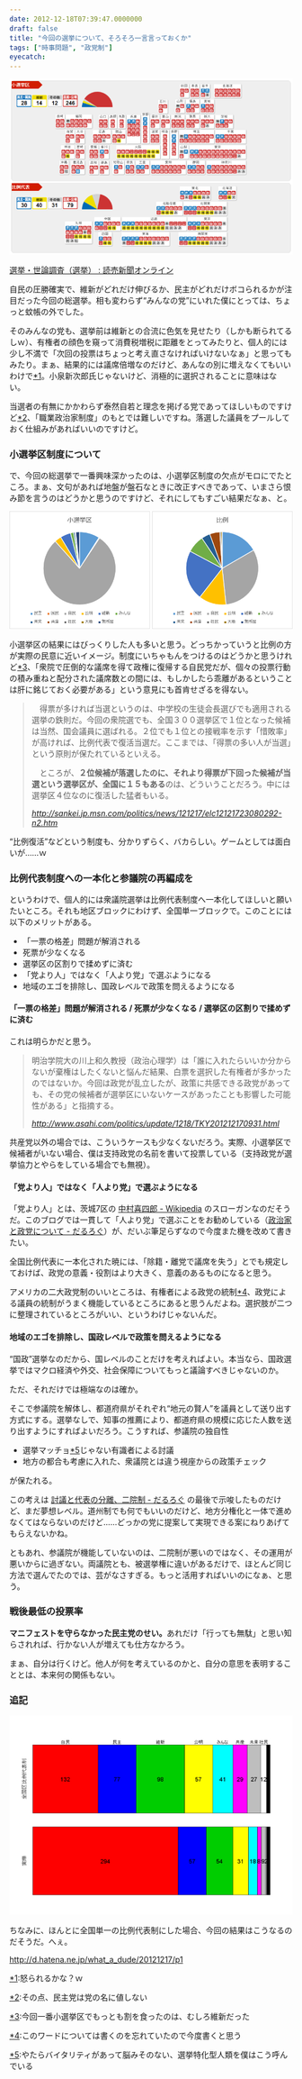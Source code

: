 ```yaml
---
date: 2012-12-18T07:39:47.0000000
draft: false
title: "今回の選挙について、そろそろ一言言っておくか"
tags: ["時事問題", "政党制"]
eyecatch: 
---
```

<p><span itemscope itemtype="http://schema.org/Photograph"><img src="20121218062147.png" alt="f:id:daruyanagi:20121218062147p:plain" title="f:id:daruyanagi:20121218062147p:plain" class="hatena-fotolife" itemprop="image"></span></p><p><a href="http://www.yomiuri.co.jp/election/">&#x9078;&#x6319;&#x30FB;&#x4E16;&#x8AD6;&#x8ABF;&#x67FB;&#xFF08;&#x9078;&#x6319;&#xFF09; : &#x8AAD;&#x58F2;&#x65B0;&#x805E;&#x30AA;&#x30F3;&#x30E9;&#x30A4;&#x30F3;</a></p><p>自民の圧勝確実で、維新がどれだけ伸びるか、民主がどれだけボコられるかが注目だった今回の総選挙。相も変わらず“みんなの党”にいれた僕にとっては、ちょっと蚊帳の外でした。</p><p>そのみんなの党も、選挙前は維新との合流に色気を見せたり（しかも断られてるしｗ）、有権者の顔色を窺って消費税増税に距離をとってみたりと、個人的には少し不満で「次回の投票はちょっと考え直さなければいけないなぁ」と思ってもみたり。まぁ、結果的には議席倍増なのだけど、あんなの別に増えなくてもいいわけで<a href="#f-1e0ec9d0" name="fn-1e0ec9d0" title="怒られるかな？ｗ">*1</a>。小泉新次郎氏じゃないけど、消極的に選択されることに意味はない。</p><p>当選者の有無にかかわらず泰然自若と理念を掲げる党であってほしいものですけど<a href="#f-9cae3540" name="fn-9cae3540" title="その点、民主党は党の名に値しない">*2</a>、「職業政治家制度」のもとでは難しいですね。落選した議員をプールしておく仕組みがあればいいのですけど。</p>

<div class="section">
<h3>小選挙区制度について</h3>
<p>で、今回の総選挙で一番興味深かったのは、小選挙区制度の欠点がモロにでたところ。まぁ、文句があれば地盤が盤石なときに改正すべきであって、いまさら恨み節を言うのはどうかと思うのですけど、それにしてもすごい結果だなぁ、と。</p><p><span itemscope itemtype="http://schema.org/Photograph"><a href="http://f.hatena.ne.jp/daruyanagi/20121218065353" class="hatena-fotolife" itemprop="url"><img src="20121218065353.png" alt="f:id:daruyanagi:20121218065353p:image:w250" title="f:id:daruyanagi:20121218065353p:image:w250" class="hatena-fotolife" style="width:250px" itemprop="image"></a></span> <span itemscope itemtype="http://schema.org/Photograph"><a href="http://f.hatena.ne.jp/daruyanagi/20121218065356" class="hatena-fotolife" itemprop="url"><img src="20121218065356.png" alt="f:id:daruyanagi:20121218065356p:image:w250" title="f:id:daruyanagi:20121218065356p:image:w250" class="hatena-fotolife" style="width:250px" itemprop="image"></a></span></p><p>小選挙区の結果にはびっくりした人も多いと思う。どっちかっていうと比例の方が実際の民意に近いイメージ。制度にいちゃもんをつけるのはどうかと思うけれど<a href="#f-e620ccf6" name="fn-e620ccf6" title="今回一番小選挙区でもっとも割を食ったのは、むしろ維新だった">*3</a>、「衆院で圧倒的な議席を得て政権に復帰する自民党だが、個々の投票行動の積み重ねと配分された議席数との間には、もしかしたら乖離があるということは肝に銘じておく必要がある」という意見にも首肯せざるを得ない。</p>

<blockquote cite="http://sankei.jp.msn.com/politics/news/121217/elc12121723080292-n2.htm">
<p>　得票が多ければ当選というのは、中学校の生徒会長選びでも適用される選挙の鉄則だ。今回の衆院選でも、全国３００選挙区で１位となった候補は当然、国会議員に選ばれる。２位でも１位との接戦率を示す「惜敗率」が高ければ、比例代表で復活当選だ。ここまでは、「得票の多い人が当選」という原則が保たれているといえる。</p><p>　ところが、<b>２位候補が落選したのに、それより得票が下回った候補が当選という選挙区が、全国に１５もある</b>のは、どういうことだろう。中には選挙区４位なのに復活した猛者もいる。</p>

<cite><a href="http://sankei.jp.msn.com/politics/news/121217/elc12121723080292-n2.htm">http://sankei.jp.msn.com/politics/news/121217/elc12121723080292-n2.htm</a></cite>
</blockquote>
<p>“比例復活”などという制度も、分かりずらく、バカらしい。ゲームとしては面白いが……ｗ</p>

</div>
<div class="section">
<h3>比例代表制度への一本化と参議院の再編成を</h3>
<p>というわけで、個人的には衆議院選挙は比例代表制度へ一本化してほしいと願いたいところ。それも地区ブロックにわけず、全国単一ブロックで。このことには以下のメリットがある。</p>

<ul>
<li>「一票の格差」問題が解消される</li>
<li>死票が少なくなる</li>
<li>選挙区の区割りで揉めずに済む</li>
<li>「党より人」ではなく「人より党」で選ぶようになる</li>
<li>地域のエゴを排除し、国政レベルで政策を問えるようになる</li>
</ul>
<div class="section">
<h4>「一票の格差」問題が解消される / 死票が少なくなる / 選挙区の区割りで揉めずに済む</h4>
<p>これは明らかだと思う。</p>

<blockquote cite="http://www.asahi.com/politics/update/1218/TKY201212170931.html">
<p>明治学院大の川上和久教授（政治心理学）は「誰に入れたらいいか分からないが棄権はしたくないと悩んだ結果、白票を選択した有権者が多かったのではないか。今回は政党が乱立したが、政策に共感できる政党があっても、その党の候補者が選挙区にいないケースがあったことも影響した可能性がある」と指摘する。</p>

<cite><a href="http://www.asahi.com/politics/update/1218/TKY201212170931.html">http://www.asahi.com/politics/update/1218/TKY201212170931.html</a></cite>
</blockquote>
<p>共産党以外の場合では、こういうケースも少なくないだろう。実際、小選挙区で候補者がいない場合、僕は支持政党の名前を書いて投票している（支持政党が選挙協力とやらをしている場合でも無視）。</p>

</div>
<div class="section">
<h4>「党より人」ではなく「人より党」で選ぶようになる</h4>
<p>「党より人」とは、茨城7区の <a href="http://ja.wikipedia.org/wiki/%E4%B8%AD%E6%9D%91%E5%96%9C%E5%9B%9B%E9%83%8E">&#x4E2D;&#x6751;&#x559C;&#x56DB;&#x90CE; - Wikipedia</a> のスローガンなのだそうだ。このブログでは一貫して「人より党」で選ぶことをお勧めしている（<a href="https://blog.daruyanagi.jp/entry/2011/12/17/011345">&#x653F;&#x6CBB;&#x5BB6;&#x3068;&#x653F;&#x515A;&#x306B;&#x3064;&#x3044;&#x3066; - &#x3060;&#x308B;&#x308D;&#x3050;</a>）が、だいぶ筆足らずなので今度また機を改めて書きたい。</p><p>全国比例代表に一本化された暁には、「除籍・離党で議席を失う」とでも規定しておけば、政党の意義・役割はより大きく、意義のあるものになると思う。</p><p>アメリカの二大政党制のいいところは、有権者による政党の統制<a href="#f-8cb69fec" name="fn-8cb69fec" title="このワードについては書くのを忘れていたので今度書くと思う">*4</a>、政党による議員の統制がうまく機能しているところにあると思うんだよね。選択肢が二つに整理されているところがいい、というわけじゃないんだ。</p>

</div>
<div class="section">
<h4>地域のエゴを排除し、国政レベルで政策を問えるようになる</h4>
<p>“国政”選挙なのだから、国レベルのことだけを考えればよい。本当なら、国政選挙ではマクロ経済や外交、社会保障についてもっと議論すべきじゃないのか。</p><p>ただ、それだけでは極端なのは確か。</p><p>そこで参議院を解体し、都道府県がそれぞれ“地元の賢人”を議員として送り出す方式にする。選挙なしで、知事の推薦により、都道府県の規模に応じた人数を送り出すようにすればよいだろう。こうすれば、参議院の独自性</p>

<ul>
<li>選挙マッチョ<a href="#f-0f149f4d" name="fn-0f149f4d" title="やたらバイタリティがあって脳みそのない、選挙特化型人類を僕はこう呼んでいる">*5</a>じゃない有識者による討議</li>
<li>地方の都合も考慮に入れた、衆議院とは違う視座からの政策チェック</li>
</ul><p>が保たれる。</p><p>この考えは <a href="https://blog.daruyanagi.jp/entry/2012/09/07/060926">&#x8A0E;&#x8B70;&#x3068;&#x4EE3;&#x8868;&#x306E;&#x5206;&#x96E2;&#x3001;&#x4E8C;&#x9662;&#x5236; - &#x3060;&#x308B;&#x308D;&#x3050;</a> の最後で示唆したものだけど、まだ夢想レベル。道州制でも何でもいいのだけど、地方分権化と一体で進めなくてはならないのだけど……どっかの党に提案して実現できる案にねりあげてもらえないかね。</p><p>ともあれ、参議院が機能していないのは、二院制が悪いのではなく、その運用が悪いからに過ぎない。両議院とも、被選挙権に違いがあるだけで、ほとんど同じ方法で選んでたのでは、芸がなさすぎる。もっと活用すればいいのになぁ、と思う。</p>

</div>
</div>
<div class="section">
<h3>戦後最低の投票率</h3>
<p><b>マニフェストを守らなかった民主党のせい。</b>あれだけ「行っても無駄」と思い知らされれば、行かない人が増えても仕方なかろう。</p><p>まぁ、自分は行くけど。他人が何を考えているのかと、自分の意思を表明することとは、本来何の関係もない。</p>

</div>
<div class="section">
<h3>追記</h3>
<p><span itemscope itemtype="http://schema.org/Photograph"><img src="20121218080315.jpg" alt="f:id:daruyanagi:20121218080315j:plain" title="f:id:daruyanagi:20121218080315j:plain" class="hatena-fotolife" itemprop="image"></span></p><p>ちなみに、ほんとに全国単一の比例代表制にした場合、今回の結果はこうなるのだそうだ。へぇ。</p><p><a href="http://d.hatena.ne.jp/what_a_dude/20121217/p1">http://d.hatena.ne.jp/what_a_dude/20121217/p1</a></p>

</div><div class="footnote">
<p class="footnote"><a href="#fn-1e0ec9d0" name="f-1e0ec9d0" class="footnote-number">*1</a><span class="footnote-delimiter">:</span><span class="footnote-text">怒られるかな？ｗ</span></p>
<p class="footnote"><a href="#fn-9cae3540" name="f-9cae3540" class="footnote-number">*2</a><span class="footnote-delimiter">:</span><span class="footnote-text">その点、民主党は党の名に値しない</span></p>
<p class="footnote"><a href="#fn-e620ccf6" name="f-e620ccf6" class="footnote-number">*3</a><span class="footnote-delimiter">:</span><span class="footnote-text">今回一番小選挙区でもっとも割を食ったのは、むしろ維新だった</span></p>
<p class="footnote"><a href="#fn-8cb69fec" name="f-8cb69fec" class="footnote-number">*4</a><span class="footnote-delimiter">:</span><span class="footnote-text">このワードについては書くのを忘れていたので今度書くと思う</span></p>
<p class="footnote"><a href="#fn-0f149f4d" name="f-0f149f4d" class="footnote-number">*5</a><span class="footnote-delimiter">:</span><span class="footnote-text">やたらバイタリティがあって脳みそのない、選挙特化型人類を僕はこう呼んでいる</span></p>
</div>